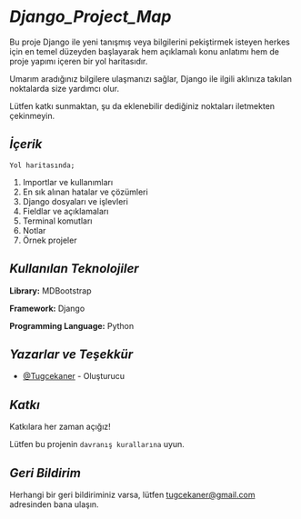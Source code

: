 
# _Django_Project_Map_

Bu proje Django ile yeni tanışmış veya bilgilerini pekiştirmek isteyen herkes için en temel düzeyden başlayarak hem açıklamalı konu anlatımı hem de proje yapımı içeren bir yol haritasıdır. 

Umarım aradığınız bilgilere ulaşmanızı sağlar, Django ile ilgili aklınıza takılan noktalarda size yardımcı olur.

Lütfen katkı sunmaktan, şu da eklenebilir dediğiniz noktaları iletmekten çekinmeyin.



## _İçerik_

    Yol haritasında; 

1. Importlar ve kullanımları
2. En sık alınan hatalar ve çözümleri
3. Django dosyaları ve işlevleri
4. Fieldlar ve açıklamaları
5. Terminal komutları
6. Notlar 
7. Örnek projeler



  
## _Kullanılan Teknolojiler_

**Library:** MDBootstrap

**Framework:** Django

**Programming Language:** Python

  
## _Yazarlar ve Teşekkür_

- [@Tugcekaner](https://github.com/Tugcekaner) - Oluşturucu

  
## _Katkı_

Katkılara her zaman açığız!

Lütfen bu projenin `davranış kurallarına` uyun.

  
## _Geri Bildirim_

Herhangi bir geri bildiriminiz varsa, lütfen tugcekaner@gmail.com adresinden bana ulaşın.

  